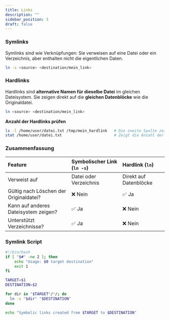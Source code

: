 ```yaml
---
title: Links
description: ""
sidebar_position: 3
draft: false
---
```

### Symlinks
Symlinks sind wie Verknüpfungen: Sie verweisen auf eine Datei oder ein Verzeichnis, aber enthalten nicht die eigentlichen Daten.

```bash
ln -s <source> <destination/mein_link>
```

### Hardlinks
Hardlinks sind **alternative Namen für dieselbe Datei** im gleichen Dateisystem. Sie zeigen direkt auf die **gleichen Datenblöcke** wie die Originaldatei.

```bash
ln <source> <destination/mein_link>
```

**Anzahl der Hardlinks prüfen**
```bash
ls -l /home/user/datei.txt /tmp/mein_hardlink   # Die zweite Spalte zeigt die Anzahl der Hardlinks zur Datei.
stat /home/user/datei.txt                       # Zeigt die Anzahl der Hardlinks (Links:).
```

### Zusammenfassung

| Feature                                | Symbolischer Link (`ln -s`) | Hardlink (`ln`)        |
| :------------------------------------- | :-------------------------- | :--------------------- |
| Verweist auf                           | Datei oder Verzeichnis      | Direkt auf Datenblöcke |
| Gültig nach Löschen der Originaldatei? | ❌ Nein                      | ✅ Ja                   |
| Kann auf anderes Dateisystem zeigen?   | ✅ Ja                        | ❌ Nein                 |
| Unterstützt Verzeichnisse?             | ✅ Ja                        | ❌ Nein                 |

### Symlink Script

```bash
#!/bin/bash
if [ "$#" -ne 2 ]; then
    echo "Usage: $0 target destination"
    exit 1
fi

TARGET=$1
DESTINATION=$2

for dir in "$TARGET"/*/; do
  ln -s "$dir" "$DESTINATION"
done

echo "Symbolic links created from $TARGET to $DESTINATION"
```
